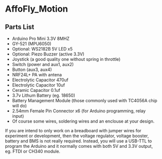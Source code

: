 # AffoFly_Motion

## Parts List
 - Arduino Pro Mini 3.3V 8MHZ
 - GY-521 (MPU6050)
 - Optional: WS2182B 5V LED x5
 - Optional: Piezo Buzzer (active 3.3V)
 - Joystick (a good quality one without spring in throttle)
 - Switch (power and aux1, aux2)
 - Button (aux3, aux4)
 - NRF24L+ PA with antena
 - Electrolytic Capacitor 470uf
 - Electrolytic Capacitor 10uf
 - Ceramic Capacitor 0.1uf
 - 3.7v Lithum Battery (eg. 18650)
 - Battery Management Module (those commonly used with TC4056A chip will do)
 - 2.54mm Female Pin Connector x6 (for Arduino programming, relay input)
 - Of course some wires, soldering wires and an enclouse at your design.

If you are intend to only work on a breadboard with jumper wires for experiment or development, then the voltage regulator, voltage booster, battery and BMS is not really required. Instead, you will use a USB-TTL to program the Arduino and it normally comes with both 5V and 3.3V output, eg. FTDI or CH340 module.

